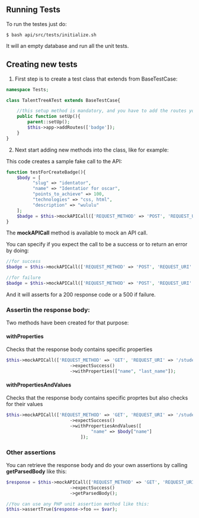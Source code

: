 ## Running Tests

To run the testes just do:
```
$ bash api/src/tests/initialize.sh 
```
It will an empty database and run all the unit tests.

## Creating new tests

1. First step is to create a test class that extends from BaseTestCase:
```php
namespace Tests;

class TalentTreeATest extends BaseTestCase{

    //this setup method is mandatory, and you have to add the routes you can to test for
    public function setUp(){
        parent::setUp();
        $this->app->addRoutes(['badge']);
    }
}
```
2. Next start adding new methods into the class, like for example:

This code creates a sample fake call to the API:
```php
function testForCreateBadge(){
    $body = [
          "slug" => "identator",
          "name" => "Identatior for oscar",
          "points_to_achieve" => 100,
          "technologies" => "css, html",
          "description" => "wululu"
    ];
    $badge = $this->mockAPICall(['REQUEST_METHOD' => 'POST', 'REQUEST_URI' => '/badge/'], $body)->expectSuccess();
}
```

The **mockAPICall** method is available to mock an API call.

You can specify if you expect the call to be a success or to return an error by doing:

```php
//for success
$badge = $this->mockAPICall(['REQUEST_METHOD' => 'POST', 'REQUEST_URI' => '/badge/'], $body)->expectSuccess()->getParsedBody();

//for failure
$badge = $this->mockAPICall(['REQUEST_METHOD' => 'POST', 'REQUEST_URI' => '/badge/'], $body)->expectFailure()->getParsedBody();
```

And it will asserts for a 200 response code or a 500 if failure.

### Assertin the response body:

Two methods have been created for that purpose:

#### withProperties
Checks that the response body contains specific properties
```php
$this->mockAPICall(['REQUEST_METHOD' => 'GET', 'REQUEST_URI' => '/student/2'])
                        ->expectSuccess()
                        ->withProperties(["name", "last_name"]);
```
#### withPropertiesAndValues
Checks that the response body contains specific proprtes but also checks for their values
```php
$this->mockAPICall(['REQUEST_METHOD' => 'GET', 'REQUEST_URI' => '/student/2'])
                        ->expectSuccess()
                        ->withPropertiesAndValues([
                                "name" => $body["name"]
                            ]);
```

### Other assertions

You can retrieve the response body and do your own assertions by calling **getParsedBody** like this:
```php
$response = $this->mockAPICall(['REQUEST_METHOD' => 'GET', 'REQUEST_URI' => '/student/2'])
                        ->expectSuccess()
                        ->getParsedBody();

//You can use any PHP unit assertion method like this:
$this->assertTrue($response->foo == $var); 
```
